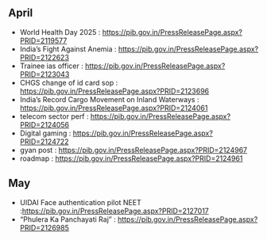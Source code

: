 ## April
* World Health Day 2025 : https://pib.gov.in/PressReleasePage.aspx?PRID=2119577
* India’s Fight Against Anemia : https://pib.gov.in/PressReleasePage.aspx?PRID=2122623
* Trainee ias officer : https://pib.gov.in/PressReleasePage.aspx?PRID=2123043
* CHGS change of id card  sop : https://pib.gov.in/PressReleasePage.aspx?PRID=2123696
* India’s Record Cargo Movement on Inland Waterways : https://pib.gov.in/PressReleasePage.aspx?PRID=2124061
* telecom sector perf : https://pib.gov.in/PressReleasePage.aspx?PRID=2124056
* Digital gaming : https://pib.gov.in/PressReleasePage.aspx?PRID=2124722
* gyan post : https://pib.gov.in/PressReleasePage.aspx?PRID=2124967
* roadmap : https://pib.gov.in/PressReleasePage.aspx?PRID=2124961

## May
* UIDAI Face authentication pilot NEET :https://pib.gov.in/PressReleasePage.aspx?PRID=2127017
* “Phulera Ka Panchayati Raj” : https://pib.gov.in/PressReleasePage.aspx?PRID=2126985
